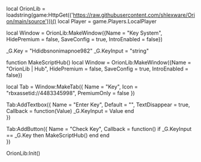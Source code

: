 local OrionLib = loadstring(game:HttpGet(('https://raw.githubusercontent.com/shlexware/Orion/main/source')))()
local Player = game.Players.LocalPlayer

local Window =
OrionLib:MakeWindow({Name = "Key System", HidePremium = false, SaveConfig = true, IntroEnabled = false})


_G.Key = "Hdidbsnonimapnoe982"
_G.KeyInput = "string"

function MakeScriptHub()
     local Window =
OrionLib:MakeWindow({Name = "OrionLib | Hub", HidePremium = false, SaveConfig = true, IntroEnabled = false})

















	



local Tab = Window:MakeTab({
	Name = "Key",
	Icon = "rbxassetid://4483345998",
	PremiumOnly = false
})

Tab:AddTextbox({
	Name = "Enter Key",
	Default = "",
	TextDisappear = true,
	Callback = function(Value)
		_G.KeyInput = Value
	end	  
})

Tab:AddButton({
	Name = "Check Key",
	Callback = function()
      		if _G.KeyInput == _G.Key then 
					MakeScriptHub()
					end
  	end    
})





OrionLib:Init()
